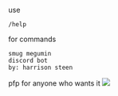 
use 
```
/help
```
for commands 

```
smug megumin
discord bot 
by: harrison steen
```

pfp for anyone who wants it 
<img src="https://cdn.glitch.com/2db785e5-f2b6-4b94-9ec0-cc9600f761ac%2Fsmug%201.png?v=1605709056845">





